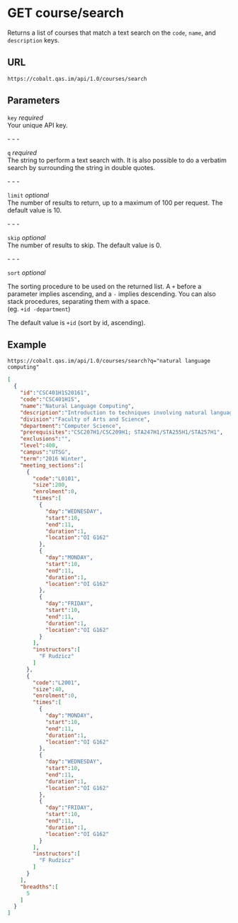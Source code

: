 # GET course/search

Returns a list of courses that match a text search on the `code`, `name`, and `description` keys.

## URL

```
https://cobalt.qas.im/api/1.0/courses/search
```

## Parameters

<p>
  <div class="param grid-container">
    <div class="grid-20">
      <code>key</code>
      <i>required</i>
    </div>
    <div class="grid-80">
      Your unique API key.
    </div>
  </div>
</p>
- - -
<p>
  <div class="param grid-container">
    <div class="grid-20">
      <code>q</code>
      <i>required</i>
    </div>
    <div class="grid-80">
      The string to perform a text search with. It is also possible to do a verbatim search by surrounding the string in double quotes.
    </div>
  </div>
</p>
- - -
<p>
  <div class="param grid-container">
    <div class="grid-20">
      <code>limit</code>
      <i>optional</i>
    </div>
    <div class="grid-80">
      The number of results to return, up to a maximum of 100 per request. The default value is 10.
    </div>
  </div>
</p>
- - -
<p>
  <div class="param grid-container">
    <div class="grid-20">
      <code>skip</code>
      <i>optional</i>
    </div>
    <div class="grid-80">
      The number of results to skip. The default value is 0.
    </div>
  </div>
</p>
- - -
<p>
  <div class="param grid-container">
    <div class="grid-20">
      <code>sort</code>
      <i>optional</i>
    </div>
    <div class="grid-80">
      <p>
        The sorting procedure to be used on the returned list. A <code>+</code> before a parameter implies ascending, and a <code>-</code> implies descending. You can also stack procedures, separating them with a space.<br />(eg. <code>+id -department</code>)
      </p>
      <p>
        The default value is <code>+id</code> (sort by id, ascending).
      </p>
    </div>
  </div>
</p>

## Example

```
https://cobalt.qas.im/api/1.0/courses/search?q="natural language computing"
```

```json
[
  {
    "id":"CSC401H1S20161",
    "code":"CSC401H1S",
    "name":"Natural Language Computing",
    "description":"Introduction to techniques involving natural language and speech in applications such as information retrieval, extraction, and filtering; intelligent Web searching; spelling and grammar checking; speech recognition and synthesis; and multi-lingual systems including machine translation. N-grams, POS-tagging, semantic distance metrics, indexing, on-line lexicons and thesauri, markup languages, collections of on-line documents, corpus analysis. PERL and other software.",
    "division":"Faculty of Arts and Science",
    "department":"Computer Science",
    "prerequisites":"CSC207H1/CSC209H1; STA247H1/STA255H1/STA257H1",
    "exclusions":"",
    "level":400,
    "campus":"UTSG",
    "term":"2016 Winter",
    "meeting_sections":[
      {
        "code":"L0101",
        "size":200,
        "enrolment":0,
        "times":[
          {
            "day":"WEDNESDAY",
            "start":10,
            "end":11,
            "duration":1,
            "location":"OI G162"
          },
          {
            "day":"MONDAY",
            "start":10,
            "end":11,
            "duration":1,
            "location":"OI G162"
          },
          {
            "day":"FRIDAY",
            "start":10,
            "end":11,
            "duration":1,
            "location":"OI G162"
          }
        ],
        "instructors":[
          "F Rudzicz"
        ]
      },
      {
        "code":"L2001",
        "size":40,
        "enrolment":0,
        "times":[
          {
            "day":"MONDAY",
            "start":10,
            "end":11,
            "duration":1,
            "location":"OI G162"
          },
          {
            "day":"WEDNESDAY",
            "start":10,
            "end":11,
            "duration":1,
            "location":"OI G162"
          },
          {
            "day":"FRIDAY",
            "start":10,
            "end":11,
            "duration":1,
            "location":"OI G162"
          }
        ],
        "instructors":[
          "F Rudzicz"
        ]
      }
    ],
    "breadths":[
      5
    ]
  }
]
```
